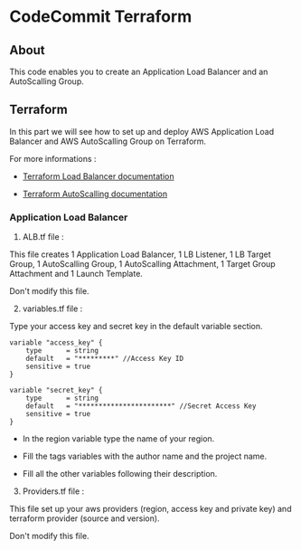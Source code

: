 # CodeCommit Terraform

## About

This code enables you to create an Application Load Balancer and an AutoScalling Group.

## Terraform

In this part we will see how to set up and deploy AWS Application Load Balancer and AWS AutoScalling Group on Terraform.

For more informations : 
- [Terraform Load Balancer documentation](https://registry.terraform.io/providers/hashicorp/aws/latest/docs/resources/lb)

- [Terraform AutoScalling documentation](https://registry.terraform.io/providers/hashicorp/aws/latest/docs/resources/autoscaling_group)

### Application Load Balancer

1. ALB.tf file :

This file creates 1 Application Load Balancer, 1 LB Listener, 1 LB Target Group, 1 AutoScalling Group, 1 AutoScalling Attachment, 1 Target Group Attachment and 1 Launch Template.

Don't modify this file.

2. variables.tf file :

Type your access key and secret key in the default variable section.

```
variable "access_key" {
    type      = string
    default   = "*********" //Access Key ID
    sensitive = true
}

variable "secret_key" {
    type      = string
    default   = "***********************" //Secret Access Key
    sensitive = true
}
```

- In the region variable type the name of your region.

- Fill the tags variables with the author name and the project name.

- Fill all the other variables following their description.

3. Providers.tf file :

This file set up your aws providers (region, access key and private key) and terraform provider (source and version).

Don't modify this file.